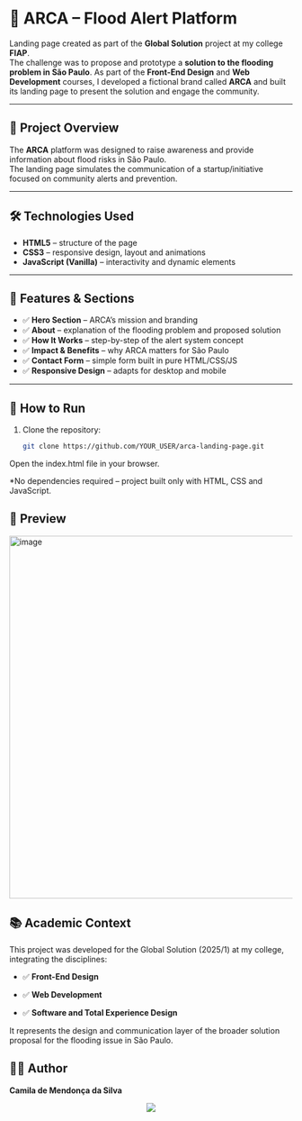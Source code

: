 # 🌊 ARCA – Flood Alert Platform 

Landing page created as part of the **Global Solution** project at my college **FIAP**.  
The challenge was to propose and prototype a **solution to the flooding problem in São Paulo**. 
As part of the **Front-End Design** and **Web Development** courses, I developed a fictional brand called **ARCA** and built its landing page to present the solution and engage the community.

---

## 📌 Project Overview

The **ARCA** platform was designed to raise awareness and provide information about flood risks in São Paulo.  
The landing page simulates the communication of a startup/initiative focused on community alerts and prevention.

---

## 🛠 Technologies Used
- **HTML5** – structure of the page  
- **CSS3** – responsive design, layout and animations  
- **JavaScript (Vanilla)** – interactivity and dynamic elements  

---

## 🎨 Features & Sections
- ✅ **Hero Section** – ARCA’s mission and branding  
- ✅ **About** – explanation of the flooding problem and proposed solution  
- ✅ **How It Works** – step-by-step of the alert system concept  
- ✅ **Impact & Benefits** – why ARCA matters for São Paulo  
- ✅ **Contact Form** – simple form built in pure HTML/CSS/JS  
- ✅ **Responsive Design** – adapts for desktop and mobile  

---

## 🚀 How to Run

1. Clone the repository:
   ```bash
   git clone https://github.com/YOUR_USER/arca-landing-page.git


Open the index.html file in your browser.

*No dependencies required – project built only with HTML, CSS and JavaScript.

## 📸 Preview

<img width="1359" height="644" alt="image" src="https://github.com/user-attachments/assets/8144f203-bde1-4085-9d43-63095b567edc" />


## 📚 Academic Context

This project was developed for the Global Solution (2025/1) at my college, integrating the disciplines:

- ✅ **Front-End Design**

- ✅ **Web Development**

- ✅ **Software and Total Experience Design**

It represents the design and communication layer of the broader solution proposal for the flooding issue in São Paulo.

## 👩‍💻 Author

**Camila de Mendonça da Silva**

<p align="center">
  <a href="www.linkedin.com/in/camila-mendonça-6b9640353" target="_blank"><img src="https://img.shields.io/badge/LinkedIn-%230077B5.svg?&style=for-the-badge&logo=linkedin&logoColor=white" /></a>
</p>

